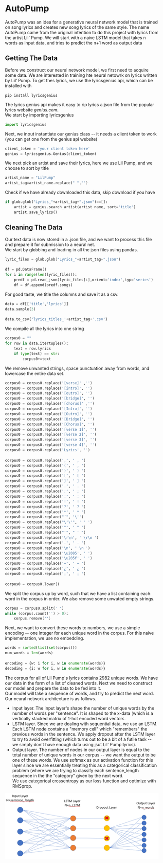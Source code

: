 # AutoPump
AutoPump was an idea for a generative neural network model that is trained on song lyrics and creates new song lyrics of the same style. The name AutoPump came from the original intention to do this project with lyrics from the artist Lil' Pump. We will start with a naive LSTM model that takes n words as input data, and tries to predict the n+1 word as output data

## Getting The Data
Before we construct our neural network model, we first need to acquire some data. We are interested in training hte neural netowrk on lyrics written by Lil' Pump. To get thes lyrics, we use the lyricsgenius api, which can be installed with  
  
```pip install lyricsgenius```  
  
The lyrics genius api makes it easy to rip lyrics a json file from the popular lyrics website _genius.com_.  
We start by importing lyricsgenius  
```python
import lyricsgenius
```
Next, we input instantiate our genius class -- it needs a client token to work (you can get one from the genius api website)
```python
client_token = 'your client token here'
genius = lyricsgenius.Genius(client_token)
```
We next pick an artist and save their lyrics, here we use Lil Pump, and we choose to sort by title
```python
artist_name = "LilPump"
artist_tag=artist_name.replace(" ","")
```
Check if we have already downloaded this data, skip download if you have
```python
if glob.glob("Lyrics_"+artist_tag+".json")==[]:
    artist = genius.search_artist(artist_name, sort="title")
    artist.save_lyrics()
```
    
## Cleaning The Data
Our text data is now stored in a .json file, and we want to process this file and prepare it for submission to a neural net.  
We start by globbing and loading in all the json files using pandas.
```python
lyric_files = glob.glob("Lyrics_"+artist_tag+".json")

df = pd.DataFrame()
for i in range(len(lyric_files)):
    predf = pd.read_json(lyric_files[i],orient='index',typ='series')
    df = df.append(predf.songs)
```
For good taste, we title the columns and save it as a csv.  
```python
data = df[['title','lyrics']]
data.sample(3)

data.to_csv('lyrics_titles_'+artist_tag+'.csv')
```

We compile all the lyrics into one string
```python
corpus0 = ""
for row in data.itertuples():
    text = row.lyrics
    if type(text) == str:
        corpus0+=text
```
We remove unwanted strings, space punctuation away from words, and lowercase the entire data set.  
```python
corpus0 = corpus0.replace('[verse]' ,'')
corpus0 = corpus0.replace('[intro]', '')
corpus0 = corpus0.replace('[outro]', '')
corpus0 = corpus0.replace('[bridge]', '')
corpus0 = corpus0.replace('[chorus]' ,'')
corpus0 = corpus0.replace('[Intro]', '')
corpus0 = corpus0.replace('[Outro]', '')
corpus0 = corpus0.replace('[Bridge]', '')
corpus0 = corpus0.replace('[Chorus]', '')
corpus0 = corpus0.replace('[verse 1]', '')
corpus0 = corpus0.replace('[verse 2]', '')
corpus0 = corpus0.replace('[verse 3]', '')
corpus0 = corpus0.replace('[verse 4]', '')
corpus0 = corpus0.replace('Lyrics', '')

corpus0 = corpus0.replace(',', ' , ')
corpus0 = corpus0.replace('(', ' , ')
corpus0 = corpus0.replace(')', ' ) ')
corpus0 = corpus0.replace('[', ' [ ')
corpus0 = corpus0.replace(']', ' ] ')
corpus0 = corpus0.replace('.', ' . ')
corpus0 = corpus0.replace(';', ' ; ')
corpus0 = corpus0.replace(':', ' : ')
corpus0 = corpus0.replace('!', ' ! ')
corpus0 = corpus0.replace('?', ' ? ')
corpus0 = corpus0.replace('*', ' * ')
corpus0 = corpus0.replace("’", '\'')
corpus0 = corpus0.replace("\'\'", ' " ')
corpus0 = corpus0.replace('"', ' " ')
corpus0 = corpus0.replace("'", " ' ")
corpus0 = corpus0.replace('\r\n', ' \r\n ')
corpus0 = corpus0.replace('-', ' - ')
corpus0 = corpus0.replace('\n', ' \n ')
corpus0 = corpus0.replace('\u2005', ' ')
corpus0 = corpus0.replace('\u205f', ' ')
corpus0 = corpus0.replace('—', ' — ')
corpus0 = corpus0.replace('¿', ' ¿ ')
corpus0 = corpus0.replace('¡', ' ¡ ')

corpus0 = corpus0.lower()
```
We split the corpus up by word, such that we have a list containing each word in the corpus in order. We also remove some unwated empty strings.  
```python
corpus = corpus0.split(' ')
while (corpus.count('') > 0): 
    corpus.remove('')
```
Next, we want to convert these words to numbers, we use a simple encoding -- one integer for each unique word in the corpus. For this naive implementation, we use no embedding.
```python
words = sorted(list(set(corpus)))
num_words = len(words)

encoding = {w: i for i, w in enumerate(words)}
decoding = {i: w for i, w in enumerate(words)}
```
The corpus for all of Lil Pump's lyrics contains 2982 unique words. We have our data in the form of a list of cleaned words. Next we need to construct our model and prepare the data to be fed into it.  
Our model will take a sequence of words, and try to predict the next word.
Our neural network architecture is as follows.  
- Input layer. The input layer's shape the number of unique words by the number of words per "sentence". It is shaped to the x-data (which is a vertically stacked matrix of 1-hot encoded word vectors.  
- LSTM layer. Since we are dealing with sequential data, we use an LSTM. Each LSTM node contains a "memory cell" which "remembers" the previous words in the sentence. We apply dropout after the LSTM layer to try to avoid overfitting (which turns out to be a bit of a futile task -- we simply don't have enough data using jsut Lil' Pump lyrics).
- Output layer. The number of nodes in our output layer is equal to the total number of unique words in our corpus -- we want the output to be one of these words. We use softmax as our activation function for this layer since we are essentially treating this as a categorical classification problem (where we are trying to classify each sentence_length sequence in the the "category" given by the next word.  
We use categorical crossentropy as our loss function and optimize with RMSprop.


![AutoPumpArch](https://github.com/liamhn/AutoPump/blob/main/AutoPump%20Architecture.png?raw=true)








